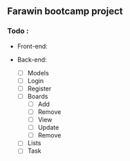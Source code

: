 ## Farawin bootcamp project
### Todo :
- Front-end:
	
- Back-end:
	- [ ] Models
	- [ ] Login
	- [ ] Register
	- [ ] Boards
		- [ ] Add
		- [ ] Remove
		- [ ] View
		- [ ] Update
		- [ ] Remove
	- [ ] Lists
	- [ ] Task
